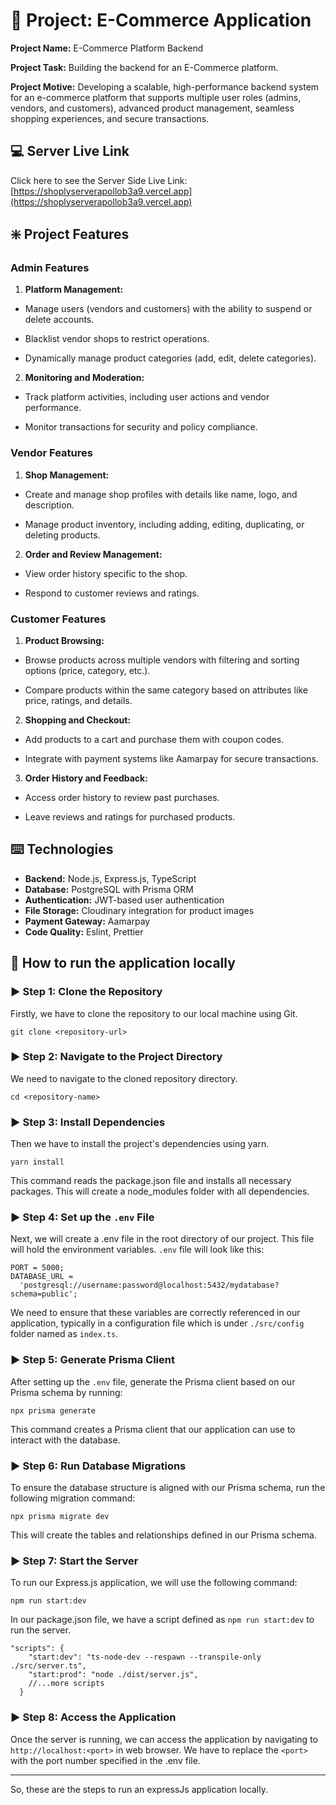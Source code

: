 # :ledger: Project: E-Commerce Application

**Project Name:** E-Commerce Platform Backend

**Project Task:** Building the backend for an E-Commerce platform.

**Project Motive:** Developing a scalable, high-performance backend system for an e-commerce platform that supports multiple user roles (admins, vendors, and customers), advanced product management, seamless shopping experiences, and secure transactions.

## :computer: Server Live Link

Click here to see the Server Side Live Link: [https://shoplyserverapollob3a9.vercel.app](https://shoplyserverapollob3a9.vercel.app)

## :sparkle: Project Features

### Admin Features

1. **Platform Management:**

- Manage users (vendors and customers) with the ability to suspend or delete accounts.

- Blacklist vendor shops to restrict operations.

- Dynamically manage product categories (add, edit, delete categories).

2. **Monitoring and Moderation:**

- Track platform activities, including user actions and vendor performance.

- Monitor transactions for security and policy compliance.

### Vendor Features

1. **Shop Management:**

- Create and manage shop profiles with details like name, logo, and description.

- Manage product inventory, including adding, editing, duplicating, or deleting products.

2. **Order and Review Management:**

- View order history specific to the shop.

- Respond to customer reviews and ratings.

### Customer Features

1. **Product Browsing:**

- Browse products across multiple vendors with filtering and sorting options (price, category, etc.).

- Compare products within the same category based on attributes like price, ratings, and details.

2. **Shopping and Checkout:**

- Add products to a cart and purchase them with coupon codes.

- Integrate with payment systems like Aamarpay for secure transactions.

3. **Order History and Feedback:**

- Access order history to review past purchases.

- Leave reviews and ratings for purchased products.

## :keyboard: Technologies

- **Backend:** Node.js, Express.js, TypeScript
- **Database:** PostgreSQL with Prisma ORM
- **Authentication:** JWT-based user authentication
- **File Storage:** Cloudinary integration for product images
- **Payment Gateway:** Aamarpay
- **Code Quality:** Eslint, Prettier

## :link: How to run the application locally

### :arrow_forward: Step 1: Clone the Repository

Firstly, we have to clone the repository to our local machine using Git.

```node
git clone <repository-url>
```

### :arrow_forward: Step 2: Navigate to the Project Directory

We need to navigate to the cloned repository directory.

```node
cd <repository-name>
```

### :arrow_forward: Step 3: Install Dependencies

Then we have to install the project's dependencies using yarn.

```node
yarn install
```

This command reads the package.json file and installs all necessary packages. This will create a node_modules folder with all dependencies.

### :arrow_forward: Step 4: Set up the `.env` File

Next, we will create a .env file in the root directory of our project. This file will hold the environment variables. `.env` file will look like this:

```node
PORT = 5000;
DATABASE_URL =
  'postgresql://username:password@localhost:5432/mydatabase?schema=public';
```

We need to ensure that these variables are correctly referenced in our application, typically in a configuration file which is under `./src/config` folder named as `index.ts`.

### :arrow_forward: Step 5: Generate Prisma Client

After setting up the `.env` file, generate the Prisma client based on our Prisma schema by running:

```node
npx prisma generate
```

This command creates a Prisma client that our application can use to interact with the database.

### :arrow_forward: Step 6: Run Database Migrations

To ensure the database structure is aligned with our Prisma schema, run the following migration command:

```node
npx prisma migrate dev
```

This will create the tables and relationships defined in our Prisma schema.

### :arrow_forward: Step 7: Start the Server

To run our Express.js application, we will use the following command:

```node
npm run start:dev
```

In our package.json file, we have a script defined as `npm run start:dev` to run the server.

```node
"scripts": {
    "start:dev": "ts-node-dev --respawn --transpile-only ./src/server.ts",
    "start:prod": "node ./dist/server.js",
    //...more scripts
  }
```

### :arrow_forward: Step 8: Access the Application

Once the server is running, we can access the application by navigating to `http://localhost:<port>` in web browser. We have to replace the `<port>` with the port number specified in the .env file.

---

So, these are the steps to run an expressJs application locally.
